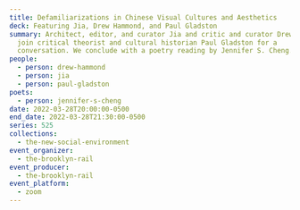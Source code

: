 ```yaml
---
title: Defamiliarizations in Chinese Visual Cultures and Aesthetics
deck: Featuring Jia, Drew Hammond, and Paul Gladston
summary: Architect, editor, and curator Jia and critic and curator Drew Hammond
  join critical theorist and cultural historian Paul Gladston for a
  conversation. We conclude with a poetry reading by Jennifer S. Cheng.
people:
  - person: drew-hammond
  - person: jia
  - person: paul-gladston
poets:
  - person: jennifer-s-cheng
date: 2022-03-28T20:00:00-0500
end_date: 2022-03-28T21:30:00-0500
series: 525
collections:
  - the-new-social-environment
event_organizer:
  - the-brooklyn-rail
event_producer:
  - the-brooklyn-rail
event_platform:
  - zoom
---
```

